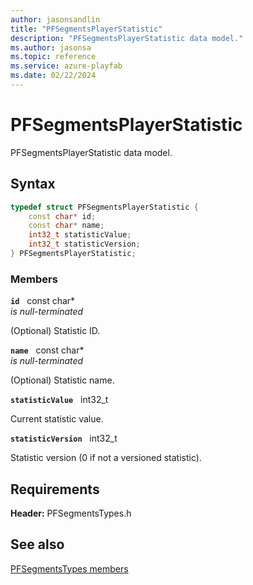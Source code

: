 ```yaml
---
author: jasonsandlin
title: "PFSegmentsPlayerStatistic"
description: "PFSegmentsPlayerStatistic data model."
ms.author: jasonsa
ms.topic: reference
ms.service: azure-playfab
ms.date: 02/22/2024
---
```


# PFSegmentsPlayerStatistic  

PFSegmentsPlayerStatistic data model.  

## Syntax  
  
```cpp
typedef struct PFSegmentsPlayerStatistic {  
    const char* id;  
    const char* name;  
    int32_t statisticValue;  
    int32_t statisticVersion;  
} PFSegmentsPlayerStatistic;  
```
  
### Members  
  
**`id`** &nbsp; const char*  
*is null-terminated*  
  
(Optional) Statistic ID.
  
**`name`** &nbsp; const char*  
*is null-terminated*  
  
(Optional) Statistic name.
  
**`statisticValue`** &nbsp; int32_t  
  
Current statistic value.
  
**`statisticVersion`** &nbsp; int32_t  
  
Statistic version (0 if not a versioned statistic).
  
  
## Requirements  
  
**Header:** PFSegmentsTypes.h
  
## See also  
[PFSegmentsTypes members](../pfsegmentstypes_members.md)  

  
  
